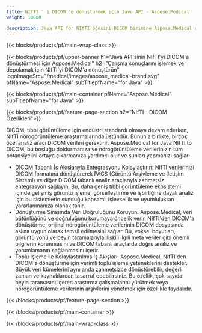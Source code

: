 ```yaml
---
title: NIfTI ' i DICOM 'e dönüştürmek için Java API - Aspose.Medical
weight: 10000

description: Java API for NIfTI öğesini DICOM birimine Aspose.Medical dönüştüreceği hakkında bilgi
---
```


{{< blocks/products/pf/main-wrap-class >}}

{{< blocks/products/pf/upper-banner h1="Java API'sinin NIfTI'yi DICOM'a dönüştürmesi için Aspose.Medical" h2="Çalışma sonuçlarını işlemek ve depolamak için NIfTI'yi DICOM'a dönüştürün" logoImageSrc="/medical/images/aspose_medical-brand.svg" pfName="Aspose.Medical" subTitlepfName="for Java" >}}

{{< blocks/products/pf/main-container pfName="Aspose.Medical" subTitlepfName="for Java" >}}

{{< blocks/products/pf/feature-page-section h2="NIfTI - DICOM Özellikleri">}}

<p>DICOM, tıbbi görüntüleme için endüstri standardı olmaya devam ederken, NIfTI nörogörüntüleme araştırmalarında üstündür. Bununla birlikte, birçok özel analiz aracı DICOM verileri gerektirir. Aspose.Medical for Java NIfTI to DICOM, bu boşluğu doldurmanıza ve nörogörüntüleme verilerinizin tüm potansiyelini ortaya çıkarmanıza yardımcı olur ve şunları yapmanızı sağlar:</p>

<ul>
<li>DICOM Tabanlı İş Akışlarıyla Entegrasyonu Kolaylaştırın: NIfTI verilerinizi DICOM formatına dönüştürerek PACS (Görüntü Arşivleme ve İletişim Sistemi) ve diğer DICOM tabanlı analiz araçlarıyla zahmetsiz entegrasyon sağlayın. Bu, daha geniş tıbbi görüntüleme ekosistemi içinde gelişmiş görüntü işleme, görselleştirme ve işbirliğine dayalı analiz için bu sistemlerin sunduğu kapsamlı işlevsellik ve uyumluluktan yararlanmanıza olanak tanır.</li>
<li>Dönüştürme Sırasında Veri Doğruluğunu Koruyun: Aspose.Medical, veri bütünlüğünü ve doğruluğunu korumaya öncelik verir. NIfTI'den DICOM'a dönüştürme, orijinal nörogörüntüleme verilerinin DICOM dosyasında aslına uygun olarak temsil edilmesini sağlar. Bu, voksel boyutları, görüntü yönü ve beyin taramalarıyla ilişkili ilgili meta veriler gibi önemli bilgilerin korunmasını ve DICOM tabanlı araçlarda doğru analiz ve yorumlamanın sağlanmasını içerir.</li>
<li>Toplu İşleme ile Kolaylaştırılmış İş Akışları: Aspose.Medical, NIfTI'den DICOM'a dönüştürme için verimli toplu işleme yeteneklerini destekler. Büyük veri kümelerini aynı anda zahmetsizce dönüştürebilir, değerli zaman ve kaynaklardan tasarruf edebilirsiniz. Bu özellik, çok sayıda beyin taramasını içeren araştırma çalışmalarını yürütmek veya nörogörüntüleme verilerinin arşivlerini yönetmek için özellikle faydalıdır.</li>
</ul>

{{< /blocks/products/pf/feature-page-section >}}

{{< /blocks/products/pf/main-container >}}

{{< /blocks/products/pf/main-wrap-class >}}